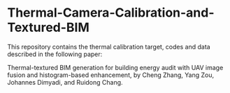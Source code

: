 # Thermal-Camera-Calibration-and-Textured-BIM

This repository contains the thermal calibration target, codes and data described in the following paper:

Thermal-textured BIM generation for building energy audit with UAV image fusion and histogram-based enhancement, by Cheng Zhang, Yang Zou, Johannes Dimyadi, and Ruidong Chang.
